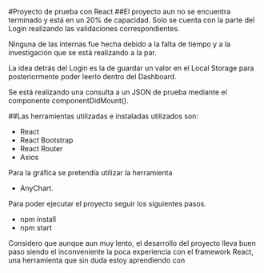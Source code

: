 #Proyecto de prueba con React
##El proyecto aun no se encuentra terminado y está en un 20% de capacidad.
Solo se cuenta con la parte del Login realizando las validaciones correspondientes.

Ninguna de las internas fue hecha debido a la falta de tiempo y a la investigación que se está realizando a la par.

La idea detrás del Login es la de guardar un valor en el Local Storage para posteriormente poder leerlo dentro del Dashboard.

Se está realizando una consulta a un JSON de prueba mediante el componente componentDidMount().

##Las herramientas utilizadas e instaladas utilizados son:
- React
- React Bootstrap
- React Router
- Axios

Para la gráfica se pretendía utilizar la herramienta 
- AnyChart.

Para poder ejecutar el proyecto seguir los siguientes pasos.
- npm install
- npm start

Considero que aunque aun muy lento, el desarrollo del proyecto lleva buen paso siendo el inconveniente la poca experiencia con el framework React, una herramienta que sin duda estoy aprendiendo con 
